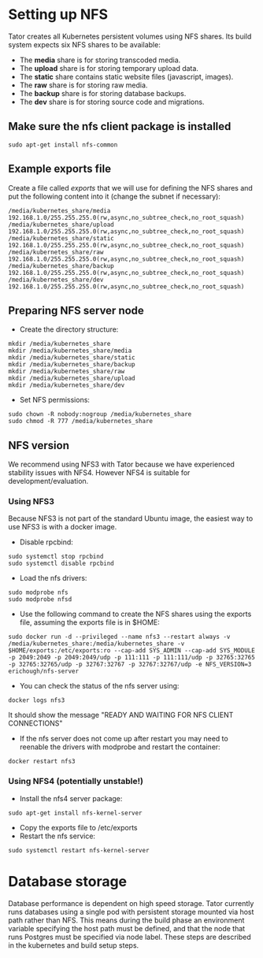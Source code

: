 # Setting up NFS

Tator creates all Kubernetes persistent volumes using NFS shares. Its build system expects six NFS shares to be available:

* The **media** share is for storing transcoded media.
* The **upload** share is for storing temporary upload data.
* The **static** share contains static website files (javascript, images).
* The **raw** share is for storing raw media.
* The **backup** share is for storing database backups.
* The **dev** share is for storing source code and migrations.

## Make sure the nfs client package is installed

```
sudo apt-get install nfs-common
```

## Example exports file

Create a file called *exports* that we will use for defining the NFS shares and put the following content into it (change the subnet if necessary):

```
/media/kubernetes_share/media 192.168.1.0/255.255.255.0(rw,async,no_subtree_check,no_root_squash)
/media/kubernetes_share/upload 192.168.1.0/255.255.255.0(rw,async,no_subtree_check,no_root_squash)
/media/kubernetes_share/static 192.168.1.0/255.255.255.0(rw,async,no_subtree_check,no_root_squash)
/media/kubernetes_share/raw 192.168.1.0/255.255.255.0(rw,async,no_subtree_check,no_root_squash)
/media/kubernetes_share/backup 192.168.1.0/255.255.255.0(rw,async,no_subtree_check,no_root_squash)
/media/kubernetes_share/dev 192.168.1.0/255.255.255.0(rw,async,no_subtree_check,no_root_squash)
```

## Preparing NFS server node

* Create the directory structure:

```
mkdir /media/kubernetes_share
mkdir /media/kubernetes_share/media
mkdir /media/kubernetes_share/static
mkdir /media/kubernetes_share/backup
mkdir /media/kubernetes_share/raw
mkdir /media/kubernetes_share/upload
mkdir /media/kubernetes_share/dev
```

* Set NFS permissions:

```
sudo chown -R nobody:nogroup /media/kubernetes_share
sudo chmod -R 777 /media/kubernetes_share
```

## NFS version

We recommend using NFS3 with Tator because we have experienced stability issues with NFS4. However NFS4 is suitable for development/evaluation.

### Using NFS3

Because NFS3 is not part of the standard Ubuntu image, the easiest way to use NFS3 is with a docker image. 

* Disable rpcbind:

```
sudo systemctl stop rpcbind
sudo systemctl disable rpcbind
```

* Load the nfs drivers:

```
sudo modprobe nfs
sudo modprobe nfsd
```

* Use the following command to create the NFS shares using the exports file, assuming the exports file is in $HOME:

```
sudo docker run -d --privileged --name nfs3 --restart always -v /media/kubernetes_share:/media/kubernetes_share -v $HOME/exports:/etc/exports:ro --cap-add SYS_ADMIN --cap-add SYS_MODULE -p 2049:2049 -p 2049:2049/udp -p 111:111 -p 111:111/udp -p 32765:32765 -p 32765:32765/udp -p 32767:32767 -p 32767:32767/udp -e NFS_VERSION=3 erichough/nfs-server
```

* You can check the status of the nfs server using:

```
docker logs nfs3
```

It should show the message "READY AND WAITING FOR NFS CLIENT CONNECTIONS"

* If the nfs server does not come up after restart you may need to reenable the drivers with modprobe and restart the container:

```
docker restart nfs3
```

### Using NFS4 (potentially unstable!)

* Install the nfs4 server package:

```
sudo apt-get install nfs-kernel-server
```

* Copy the exports file to /etc/exports
* Restart the nfs service:

```
sudo systemctl restart nfs-kernel-server
```

# Database storage

Database performance is dependent on high speed storage. Tator currently runs databases using a single pod with persistent storage mounted via host path rather than NFS. This means during the build phase an environment variable specifying the host path must be defined, and that the node that runs Postgres must be specified via node label. These steps are described in the kubernetes and build setup steps.
